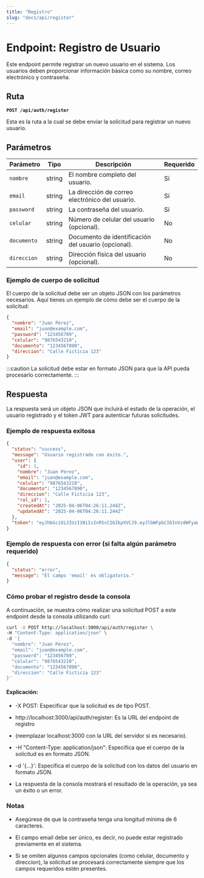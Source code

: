 ```yaml
---
title: "Registro"
slug: "docs/api/register"
---
```


# Endpoint: Registro de Usuario

Este endpoint permite registrar un nuevo usuario en el sistema. Los usuarios deben proporcionar información básica como su nombre, correo electrónico y contraseña.

## Ruta

**`POST /api/auth/register`**

Esta es la ruta a la cual se debe enviar la solicitud para registrar un nuevo usuario.

## Parámetros

| Parámetro   | Tipo     | Descripción                                         | Requerido |
|-------------|----------|-----------------------------------------------------|-----------|
| `nombre`    | string   | El nombre completo del usuario.                     | Sí        |
| `email`     | string   | La dirección de correo electrónico del usuario.     | Sí        |
| `password`  | string   | La contraseña del usuario.                          | Sí        |
| `celular`   | string   | Número de celular del usuario (opcional).           | No        |
| `documento` | string   | Documento de identificación del usuario (opcional).| No        |
| `direccion` | string   | Dirección física del usuario (opcional).            | No        |

### Ejemplo de cuerpo de solicitud

El cuerpo de la solicitud debe ser un objeto JSON con los parámetros necesarios. Aquí tienes un ejemplo de cómo debe ser el cuerpo de la solicitud:

```json
{
  "nombre": "Juan Pérez",
  "email": "juan@example.com",
  "password": "123456789",
  "celular": "9876543210",
  "documento": "1234567890",
  "direccion": "Calle Ficticia 123"
}
```
:::caution
La solicitud debe estar en formato JSON para que la API pueda procesarlo correctamente.
:::

## Respuesta

La respuesta será un objeto JSON que incluirá el estado de la operación, el usuario registrado y el token JWT para autenticar futuras solicitudes.

### Ejemplo de respuesta exitosa

```json
{
  "status": "success",
  "message": "Usuario registrado con éxito.",
  "user": {
    "id": 1,
    "nombre": "Juan Pérez",
    "email": "juan@example.com",
    "celular": "9876543210",
    "documento": "1234567890",
    "direccion": "Calle Ficticia 123",
    "rol_id": 1,
    "createdAt": "2025-04-06T04:26:11.244Z",
    "updatedAt": "2025-04-06T04:26:11.244Z"
  },
  "token": "eyJhbGciOiJIUzI1NiIsInR5cCI6IkpXVCJ9.eyJlbWFpbCI6InVzdWFyaW9AZXhhbXBsZS5jb20iLCJpYXQiOjE3NDM5MTM1NzEsImV4cCI6MTc0MzkxNzE3MX0.Y3np5EbVTQ1JlEl44o2N2N1BeaRiZof--kIoEkk0qt4"
}
```
### Ejemplo de respuesta con error (si falta algún parámetro requerido)

```json
{
  "status": "error",
  "message": "El campo 'email' es obligatorio."
}

```

### Cómo probar el registro desde la consola

A continuación, se muestra cómo realizar una solicitud POST a este endpoint desde la consola utilizando curl:

```bash title="Ejemplo de peticion con CURL"
curl -X POST http://localhost:3000/api/auth/register \
-H "Content-Type: application/json" \
-d '{
  "nombre": "Juan Pérez",
  "email": "juan@example.com",
  "password": "123456789",
  "celular": "9876543210",
  "documento": "1234567890",
  "direccion": "Calle Ficticia 123"
}'

```

#### Explicación:

- -X POST: Especificar que la solicitud es de tipo POST.

- http://localhost:3000/api/auth/register: Es la URL del endpoint de registro 

- (reemplazar localhost:3000 con la URL del servidor si es necesario).

- -H "Content-Type: application/json": Especifica que el cuerpo de la solicitud es en formato JSON.

- -d '{...}': Especifica el cuerpo de la solicitud con los datos del usuario en formato JSON.

- La respuesta de la consola mostrará el resultado de la operación, ya sea un éxito o un error.

### Notas

- Asegúrese de que la contraseña tenga una longitud mínima de 6 caracteres.

- El campo email debe ser único, es decir, no puede estar registrado previamente en el sistema.

- Si se omiten algunos campos opcionales (como celular, documento y direccion), la solicitud se procesará correctamente siempre que los campos requeridos estén presentes.
